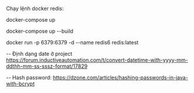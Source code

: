 Chạy lệnh docker redis:

docker-compose up

docker-compose up --build


docker run -p 6379:6379 -d --name redis6 redis:latest

-- Định dạng date ở project
https://forum.inductiveautomation.com/t/convert-datetime-with-yyyy-mm-ddthh-mm-ss-sssz-format/17829

-- Hash password:
https://dzone.com/articles/hashing-passwords-in-java-with-bcrypt
